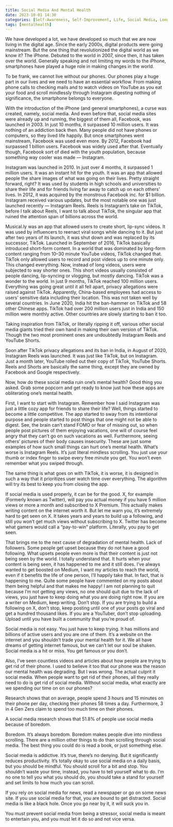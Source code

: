 ```yaml
---
title: Social Media And Mental Health
date: 2023-10-01 14:30
categories: [Self-Awareness, Self-Improvement, Life, Social Media, Longform]
tags: [mentalhealth]
---
```


We have developed a lot, we have developed so much that we are now living in the digital age. Since the early 2000s, digital products were going mainstream. But the one thing that revolutionized the digital world as we know it? The iPhone. Debuted to the world in 2007, since then, it has taken over the world. Generally speaking and not limiting my words to the iPhone, smartphones have played a huge role in making changes in the world.

To be frank, we cannot live without our phones. Our phones play a huge part in our lives and we need to have an essential workflow. From making phone calls to checking mails and to watch videos on YouTube as you eat your food and scroll mindlessly through Instagram digesting nothing of significance, the smartphone belongs to everyone.

With the introduction of the iPhone (and general smartphones), a curse was created, namely, social media. And even before that, social media sites were already up and running, the biggest of them all, Facebook, was launched in 2003. In just 10 months, it surpassed 10 million users. It was nothing of an addiction back then. Many people did not have phones or computers, so they lived life happily. But once smartphones went mainstream, Facebook was used even more. By 2012, Facebook had surpassed 1 billion users. Facebook was widely used after that. Eventually though, Facebook sort of died with the youth population, because something way cooler was made — Instagram.

Instagram was launched in 2010. In just over 4 months, it surpassed 1 million users. It was an instant hit for the youth. It was an app that allowed people the share images of what was going on their lives. Pretty straight forward, right? It was used by students in high schools and universities to share their life and for friends living far away to catch up on each others’ lives. In 2012, it was acquired by the monstrous Facebook inc. for $1 billion. Instagram received various updates, but the most notable one was just launched recently — Instagram Reels. Reels is Instagram’s take on TikTok, before I talk about Reels, I want to talk about TikTok, the singular app that ruined the attention span of billions across the world.

Musical.ly was an app that allowed users to create short, lip-sync videos. It was used by influencers to reenact viral songs while dancing to it. But just after two years of its launch, it was shut down and was replaced by its successor, TikTok. Launched in September of 2016, TikTok basically introduced short-form content. In a world that was dominated by long-form content ranging from 10–30 minute YouTube videos, TikTok changed that. TikTok only allowed users to record and post videos up to one minute only. This changed everything. Now, instead of long videos, users were subjected to way shorter ones. This short videos usually consisted of people dancing, lip-syncing or vlogging, but mostly dancing. TikTok was a wonder to the world. In just 9 months, TikTok reached 100 million users. Everything was going great until it all fell apart, privacy allegations were raised against TikTok. Apparently, China-based employees had access to users’ sensitive data including their location. This was not taken well by several countries. In June 2020, India hit the ban-hammer on TikTok and 58 other Chinese apps. TikTok had over 200 million users just in India and 150 million were monthly active. Other countries are slowly starting to ban it too.

Taking inspiration from TikTok, or literally ripping it off, various other social media giants tried their own hand in making their own version of TikTok. Though the two most prominent ones are undoubtedly Instagram Reels and YouTube Shorts.

Soon after TikTok privacy allegations and its ban in India, in August of 2020, Instagram Reels was launched. It was just like TikTok, but on Instagram. Just a month later, YouTube rolled out their copy of TikTok, YouTube Shorts. Reels and Shorts are basically the same thing, except they are owned by Facebook and Google respectively.

Now, how do these social media ruin one’s mental health? Good thing you asked. Grab some popcorn and get ready to know just how these apps are obliterating one’s mental health.

First, I want to start with Instagram. Remember how I said Instagram was just a little cozy app for friends to share their life? Well, things started to become a little competitive. The app started to sway from its intentional purpose and people started to post things that one might not be able to digest. See, the brain can’t stand FOMO or fear of missing out, so when people post pictures of them enjoying vacations, one will of course feel angry that they can’t go on such vacations as well. Furthermore, seeing others’ pictures of their body causes insecurity. These are just some examples of how such small things can hurt one’s mental health. What’s worse is Instagram Reels. It’s just literal mindless scrolling. You just use your thumb or index finger to swipe every free minute you get. You won’t even remember what you swiped through.

The same thing is what goes on with TikTok, it is worse, it is designed in such a way that it prioritizes user watch time over everything. The algorithm will try its best to keep you from closing the app.

If social media is used properly, it can be for the good. X, for example (Formerly known as Twitter), will pay you actual money if you have 5 million views or more a month and subscribed to X Premium. This actually makes writing content on the internet worth it. But let me warn you, it’s extremely hard to get seen on X. It takes years and years to build up a following, and still you won’t get much views without subscribing to X. Twitter has become what gamers would call a “pay-to-win” platform. Literally, you pay to get seen.

That brings me to the next cause of degradation of mental health. Lack of followers. Some people get upset because they do not have a good following. What upsets people even more is that their content is just not being seen by the world. I totally understand that. It hurts when your content is being seen, it has happened to me and it still does. I’ve always wanted to get boosted on Medium, I want my articles to reach the world, even if it benefits the life of one person, I’ll happily take that. In fact, that is happening to me. Quite some people have commented on my posts about them being helpful and that makes me happy! I am not planning to quit because I’m not getting any views, no one should quit due to the lack of views, you just have to keep doing what you are doing right now. If you are a writer on Medium, keep writing. Don’t stop. If you are trying to build a following on X, don’t stop, keep posting until one of your posts go viral and get a hundred thousand likes. If you are a YouTuber, don’t stop uploading. Upload until you have built a community that you’re proud of.

Social media is not easy. You just have to keep trying. It has millions and billions of active users and you are one of them. It’s a website on the internet and you shouldn’t trade your mental health for it. We all have dreams of getting internet famous, but we can’t let our soul be shaken. Social media is a hit or miss. You get famous or you don’t.

Also, I’ve seen countless videos and articles about how people are trying to get rid of their phone. I used to believe it too that our phone was the reason our mental health was degrading. But I was wrong. The actual culprit it social media. When people want to get rid of their phones, all they really need to do is get rid of social media. Without social media, what exactly are we spending our time on on our phones?

Research shows that on average, people spend 3 hours and 15 minutes on their phone per day, checking their phones 58 times a day. Furthermore, 3 in 4 Gen Zers claim to spend too much time on their phones.

A social media research shows that 51.8% of people use social media because of boredom.

Boredom. It’s always boredom. Boredom makes people dive into mindless scrolling. There are a million other things to do than scrolling through social media. The best thing you could do is read a book, or just something else.

Social media is addictive. It’s true, there’s no denying. But it significantly reduces productivity. It’s totally okay to use social media on a daily basis, but you should be mindful. You should scroll for a bit and stop. You shouldn’t waste your time, instead, you have to tell yourself what to do. I’m no one to tell you what you should do, you should take a stand for yourself and set limits to how much you can scroll.

If you rely on social media for news, read a newspaper or go on some news site. If you use social media for that, you are bound to get distracted. Social media is like a black hole. Once you go near by it, it will suck you in.

You must prevent social media from being a stressor, social media is meant to entertain you, and you must let it do so and not vice versa.
